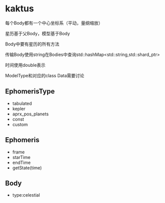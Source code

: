 # kaktus

每个Body都有一个中心坐标系（平动，量纲缩放）

星历基于父Body，模型基于Body

Body中要有星历的所有方法

传输Body使用string在Bodies中查询std::hashMap<std::string,std::shard_ptr<Boby>>

时间使用double表示

ModelType和对应的class Data需要讨论

## EphomerisType
- tabulated
- kepler
- aprx_pos_planets
- const
- custom
## Ephomeris
- frame
- starTime
- endTime
- getState(time)
## Body
- type:celestial